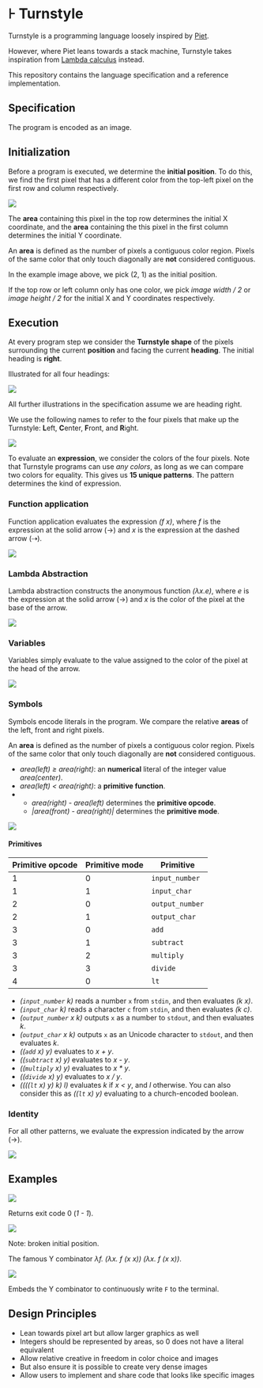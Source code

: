 # ⊦ Turnstyle

Turnstyle is a programming language loosely inspired by [Piet].

However, where Piet leans towards a stack machine, Turnstyle takes inspiration
from [Lambda calculus] instead.

[Piet]: https://www.dangermouse.net/esoteric/piet.html
[Lambda calculus]: https://en.wikipedia.org/wiki/Lambda_calculus

This repository contains the language specification and a reference
implementation.

## Specification

The program is encoded as an image.

## Initialization

Before a program is executed, we determine the **initial position**.
To do this, we find the first pixel that has a different color from the top-left
pixel on the first row and column respectively.

![](spec/init.svg)

The **area** containing this pixel in the top row determines the initial X
coordinate, and the **area** containing the this pixel in the first column
determines the initial Y coordinate.

An **area** is defined as the number of pixels a contiguous color region.
Pixels of the same color that only touch diagonally are **not** considered
contiguous.

In the example image above, we pick (2, 1) as the initial position.

If the top row or left column only has one color, we pick _image width / 2_
or _image height / 2_ for the initial X and Y coordinates respectively.

## Execution

At every program step we consider the **Turnstyle shape** of the pixels
surrounding the current **position** and facing the current **heading**.
The initial heading is **right**.

Illustrated for all four headings:

![](spec/enter.svg)

All further illustrations in the specification assume we are heading right.

We use the following names to refer to the four pixels that make up the
Turnstyle: **L**eft, **C**enter, **F**ront, and **R**ight.

![](spec/label.svg)

To evaluate an **expression**, we consider the colors of the four pixels.
Note that Turnstyle programs can use _any colors_, as long as we can compare
two colors for equality.  This gives us **15 unique patterns**.
The pattern determines the kind of expression.

### Function application

Function application evaluates the expression _(f x)_, where _f_ is the
expression at the solid arrow (→) and _x_ is the expression at the dashed
arrow (⇢).

![](spec/app.svg)

### Lambda Abstraction

Lambda abstraction constructs the anonymous function _(λx.e)_, where _e_ is the
expression at the solid arrow (→) and _x_ is the color of the pixel at the
base of the arrow.

![](spec/lam.svg)

### Variables

Variables simply evaluate to the value assigned to the color of the pixel at
the head of the arrow.

![](spec/var.svg)

### Symbols

Symbols encode literals in the program.  We compare the relative **areas** of
the left, front and right pixels.

An **area** is defined as the number of pixels a contiguous color region.
Pixels of the same color that only touch diagonally are **not** considered
contiguous.

 -  _area(left) ≥ area(right)_: an **numerical** literal of the integer value
    _area(center)_.
 -  _area(left) < area(right)_: a **primitive function**.
 -    *  _area(right) - area(left)_ determines the **primitive opcode**.
      *  _|area(front) - area(right)|_ determines the **primitive mode**.

![](spec/symbol.svg)

#### Primitives

| Primitive opcode | Primitive mode | Primitive       |
| ---------------- | -------------- | --------------- |
| 1                | 0              | `input_number`  |
| 1                | 1              | `input_char`    |
| 2                | 0              | `output_number` |
| 2                | 1              | `output_char`   |
| 3                | 0              | `add`           |
| 3                | 1              | `subtract`      |
| 3                | 2              | `multiply`      |
| 3                | 3              | `divide`        |
| 4                | 0              | `lt`            |

 -  _(`input_number` k)_ reads a number `x` from `stdin`, and then evaluates
    _(k x)_.
 -  _(`input_char` k)_ reads a character `c` from `stdin`, and then evaluates
    _(k c)_.
 -  _(`output_number` x k)_ outputs `x` as a number to `stdout`, and then
    evaluates _k_.
 -  _(`output_char` x k)_ outputs `x` as an Unicode character to `stdout`, and
    then evaluates _k_.
 -  _((`add` x) y)_ evaluates to _x + y_.
 -  _((`subtract` x) y)_ evaluates to _x - y_.
 -  _((`multiply` x) y)_ evaluates to _x * y_.
 -  _((`divide` x) y)_ evaluates to _x / y_.
 -  _((((`lt` x) y) k) l)_ evaluates _k_ if _x < y_, and _l_ otherwise.
    You can also consider this as _((`lt` x) y)_ evaluating to a church-encoded
    boolean.

### Identity

For all other patterns, we evaluate the expression indicated by the arrow (→).

![](spec/id.svg)

## Examples

![](examples/minimal-large.png)

Returns exit code 0 (_1 - 1_).

![](examples/y-large.png)

Note: broken initial position.

The famous Y combinator _λf. (λx. f (x x)) (λx. f (x x))_.

![](examples/ffff-large.png)

Embeds the Y combinator to continuously write `F` to the terminal.

## Design Principles

 -  Lean towards pixel art but allow larger graphics as well
 -  Integers should be represented by areas, so 0 does not have a literal
    equivalent
 -  Allow relative creative in freedom in color choice and images
 -  But also ensure it is possible to create very dense images
 -  Allow users to implement and share code that looks like specific images
